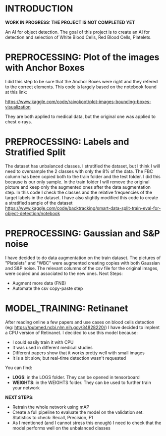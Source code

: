# INTRODUCTION
**WORK IN PROGRESS: THE PROJECT IS NOT COMPLETED YET**

An AI for object detection. The goal of this project is to create an AI for detection and selection of White Blood Cells, Red Blood Cells, Platelets.


# PREPROCESSING: Plot of the images with Anchor Boxes
I did this step to be sure that the Anchor Boxes were right and they refered to the correct elements.
This code is largely based on the notebook found at this link:

https://www.kaggle.com/code/raivokoot/plot-images-bounding-boxes-visualization

They are both applied to medical data, but the original one was applied to chest x-rays.

# PREPROCESSING: Labels and Stratified Split
The dataset has unbalanced classes. I stratified the dataset, but I think I will need to oversample the 2 classes with only the 8% of the data.
The FBC column has been copied both to the train folder and the test folder. I did this because is our only sample.
In the train folder I will remove the original picture and keep only the augmented ones after the data augmentation step.
In this code I check the classes and the relative frequencies of the target labels in the dataset.
I have also slightly modified this code to create a stratified sample of the dataset
https://www.kaggle.com/code/backtracking/smart-data-split-train-eval-for-object-detection/notebook

# PREPROCESSING: Gaussian and S&P noise
I have decided to do data augmentation on the train dataset.
The pictures of "Platelets" and "WBC" were augmented creating copies with both Gaussian and S&P noise.
The relevant columns of the csv file for the original images, were copied and associated to the new ones.
Next Steps:
<ul>
<li>Augment more data (FNB)</li>
<li>Automate the csv copy-paste step</li>
</ul>


# MODEL_TRAINING: Retinanet
After reading online a few papers and use cases on blood cells detection (eg: https://pubmed.ncbi.nlm.nih.gov/34828220/)
I have decided to implent a CPU version of Retinanet.
I decided to use this model because:
<ul>
<li>I could easily train it with CPU</li>
<li>It was used in different medical studies</li>
<li>Different papers show that it works pretty well with small images</li>
<li>It is a bit slow, but real-time detection wasn't requested</li>
</ul>

You can find:
<ul>
<li><strong>LOGS</strong>: in the LOGS folder. They can be opened in tensorboard</li>
<li><strong>WEIGHTS</strong>: in the WEIGHTS folder. They can be used to further train your network</li>
</ul>


**NEXT STEPS**:
<ul>
<li>Retrain the whole network using mAP</li>
<li>Create a full pipeline to evaluate the model on the validation set. Statistics to check: Recall, Precision, F1</li>
<li>As I mentioned (and I cannot stress this enough) I need to check that the model performs well on the unbalanced classes</li>
</ul>